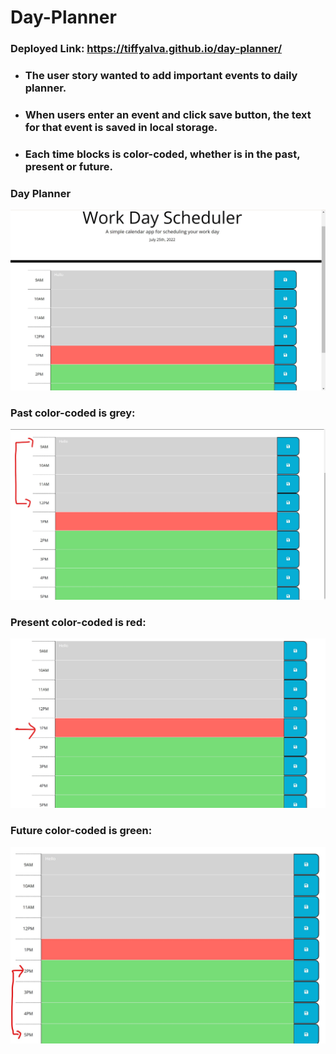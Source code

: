 # Day-Planner
### Deployed Link: https://tiffyalva.github.io/day-planner/

- ### The <b>user story</b> wanted to add important events to daily planner.
- ### When users enter an event and click save button, the text for that event is saved in local storage.
- ### Each time blocks is color-coded, whether is in the past, present or future. 

### <b>Day Planner</b>

![](./assets/images/Work-Day-ScheduleScreenshot.jpg)

### <b>Past</b> color-coded is <b>grey</b>:
![](./assets/images/Past-grey-codedScreenshot.jpg)

### <b>Present</b> color-coded is <b>red</b>:
![](./assets/images/Present-red-codedScreenshot.jpg)

### <b>Future</b> color-coded is <b>green</b>:
![](./assets/images/Future-green-codedScreenshot.jpg)